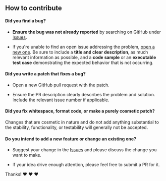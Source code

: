 ## How to contribute

#### **Did you find a bug?**

* **Ensure the bug was not already reported** by searching on GitHub under [Issues](https://github.com/jdambron/croexplorer/issues).

* If you're unable to find an open issue addressing the problem, [open a new one](https://github.com/jdambron/croexplorer/issues/new). Be sure to include a **title and clear description**, as much relevant information as possible, and a **code sample** or an **executable test case** demonstrating the expected behavior that is not occurring.

#### **Did you write a patch that fixes a bug?**

* Open a new GitHub pull request with the patch.

* Ensure the PR description clearly describes the problem and solution. Include the relevant issue number if applicable.

#### **Did you fix whitespace, format code, or make a purely cosmetic patch?**

Changes that are cosmetic in nature and do not add anything substantial to the stability, functionality, or testability will generally not be accepted.

#### **Do you intend to add a new feature or change an existing one?**

* Suggest your change in the [Issues](https://github.com/jdambron/croexplorer/issues) and please discuss the change you want to make.

* If your idea drive enough attention, please feel free to submit a PR for it.

Thanks! :heart: :heart: :heart:

